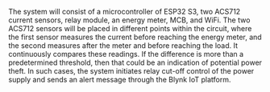 The system will consist of a microcontroller of ESP32 S3, two ACS712 current sensors, relay module, an energy meter, MCB, and WiFi. The two ACS712 sensors will be placed in different points within the circuit, where the first sensor measures the current before reaching the energy meter, and the second measures after the meter and before reaching the load. It continuously compares these readings. If the difference is more than a predetermined threshold, then that could be an indication of potential power theft. In such cases, the system initiates relay cut-off control of the power supply and sends an alert message through the Blynk IoT platform.



